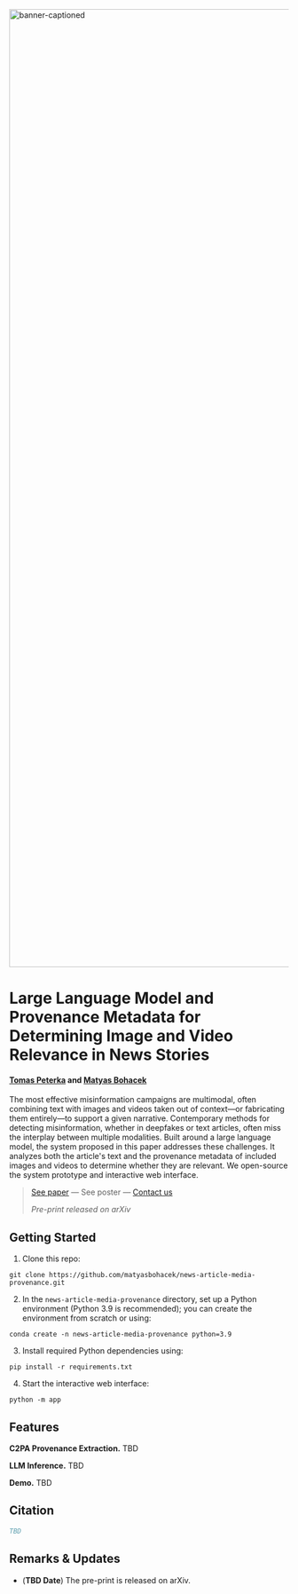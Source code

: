 <img width="1727" alt="banner-captioned" src="https://github.com/user-attachments/assets/b6d604c8-ba43-44d9-bb59-49f9a8376415" />

# Large Language Model and Provenance Metadata for Determining Image and Video Relevance in News Stories

#### [Tomas Peterka]() and [Matyas Bohacek](https://www.matyasbohacek.com)

The most effective misinformation campaigns are multimodal, often combining text with images and videos taken out of context—or fabricating them entirely—to support a given narrative. Contemporary methods for detecting misinformation, whether in deepfakes or text articles, often miss the interplay between multiple modalities. Built around a large language model, the system proposed in this paper addresses these challenges. It analyzes both the article's text and the provenance metadata of included images and videos to determine whether they are relevant. We open-source the system prototype and interactive web interface.

> [See paper]() — See poster — [Contact us](mailto:maty-at-stanford-dot-edu)
> 
> _Pre-print released on arXiv_

## Getting Started


1. Clone this repo:

```shell
git clone https://github.com/matyasbohacek/news-article-media-provenance.git
```

2. In the `news-article-media-provenance` directory, set up a Python environment (Python 3.9 is recommended); you can create the environment from scratch or using:

```shell
conda create -n news-article-media-provenance python=3.9
```

3. Install required Python dependencies using:

```shell
pip install -r requirements.txt
```

4. Start the interactive web interface:

```shell
python -m app
```

## Features

**C2PA Provenance Extraction.** TBD

**LLM Inference.** TBD

**Demo.** TBD

## Citation

```bibtex
TBD
```

## Remarks & Updates

- (**TBD Date**) The pre-print is released on arXiv.
